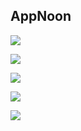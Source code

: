 ## AppNoon

![](https://github.com/PePoDev/keep-me-app/blob/master/Annotation%202020-05-09%20145443.png?raw=true)

![](https://github.com/PePoDev/keep-me-app/blob/master/Annotation%202020-05-09%20145501.png?raw=true)

![](https://github.com/PePoDev/keep-me-app/blob/master/Annotation%202020-05-09%20145523.png?raw=true)

![](https://github.com/PePoDev/keep-me-app/blob/master/Annotation%202020-05-09%20145548.png?raw=true)

![](https://github.com/PePoDev/keep-me-app/blob/master/Annotation%202020-05-09%20145611.png?raw=true)
